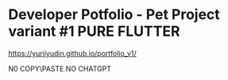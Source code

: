 # Developer Potfolio -  Pet Project variant #1 PURE FLUTTER

https://yuriiyudin.github.io/portfolio_v1/

N0 COPY\PASTE
NO CHATGPT


